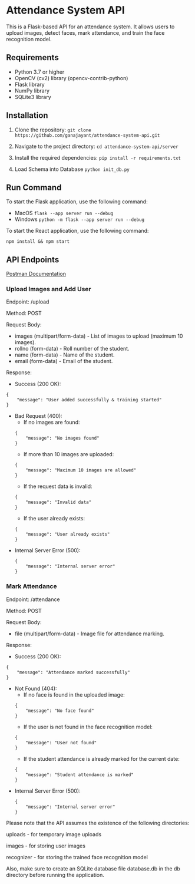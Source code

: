 # Attendance System API

This is a Flask-based API for an attendance system. It allows users to upload images, detect faces, mark attendance, and train the face recognition model.

## Requirements

* Python 3.7 or higher
* OpenCV (cv2) library (opencv-contrib-python)
* Flask library
* NumPy library
* SQLite3 library

## Installation
1. Clone the repository:
```git clone https://github.com/ganajayant/attendance-system-api.git```

2. Navigate to the project directory:
```cd attendance-system-api/server```

3. Install the required dependencies:
```pip install -r requirements.txt```

4. Load Schema into Database
```python init_db.py```


## Run Command
To start the Flask application, use the following command:
* MacOS
```flask --app server run --debug```
* Windows
```python -m flask --app server run --debug```


To start the React application, use the following command:

```npm install && npm start```


## API Endpoints

[Postman Documentation](https://documenter.getpostman.com/view/26671764/2s9YJdX3Cb)

### Upload Images and Add User

Endpoint: /upload

Method: POST

Request Body:

* images (multipart/form-data) - List of images to upload (maximum 10 images).
* rollno (form-data) - Roll number of the student.
* name (form-data) - Name of the student.
* email (form-data) - Email of the student.

Response:
* Success (200 OK):
```
{
    "message": "User added successfully & training started"
}
```
* Bad Request (400):
    * If no images are found:
    ```
    {
        "message": "No images found"
    }
    ```
    * If more than 10 images are uploaded:
    ```
    {
        "message": "Maximum 10 images are allowed"
    }
    ```
    * If the request data is invalid:
    ```
    {
        "message": "Invalid data"
    }
    ```
    * If the user already exists:
    ```
    {
        "message": "User already exists"
    }
    ```
* Internal Server Error (500):
    ```
    {
        "message": "Internal server error"
    }
    ```
### Mark Attendance

Endpoint: /attendance

Method: POST

Request Body:

* file (multipart/form-data) - Image file for attendance marking.

Response:
* Success (200 OK):
```
{
    "message": "Attendance marked successfully"
}
```
* Not Found (404):
    * If no face is found in the uploaded image:
    ```
    {
        "message": "No face found"
    }
    ```
    * If the user is not found in the face recognition model:
    ```
    {
        "message": "User not found"
    }
    ```
    * If the student attendance is already marked for the current date:
    ```
    {
        "message": "Student attendance is marked"
    }
    ```
* Internal Server Error (500):
    ```
    {
        "message": "Internal server error"
    }
    ```


Please note that the API assumes the existence of the following directories:

uploads - for temporary image uploads

images - for storing user images

recognizer - for storing the trained face recognition model

Also, make sure to create an SQLite database file database.db in the db directory before running the application.